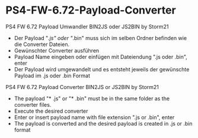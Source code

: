 # PS4-FW-6.72-Payload-Converter

PS4 FW 6.72 Payload Umwandler BIN2JS oder JS2BIN by Storm21

- Der Payload "*.js" oder "*.bin" muss sich im selben Ordner befinden wie die Converter Dateien.
- Gewünschter Converter ausführen
- Payload Name eingeben oder einfügen mit Dateiendung ".js oder .bin", enter
- Der Payload wird umgewandelt und es entsteht jeweils der gewünschte Payload im .js oder .bin Format

PS4 FW 6.72 Payload Converter BIN2JS or JS2BIN by Storm21

- The payload "* .js" or "* .bin" must be in the same folder as the converter files.
- Execute the desired converter
- Enter or insert payload name with file extension ".js or .bin", enter
- The payload is converted and the desired payload is created in .js or .bin format
